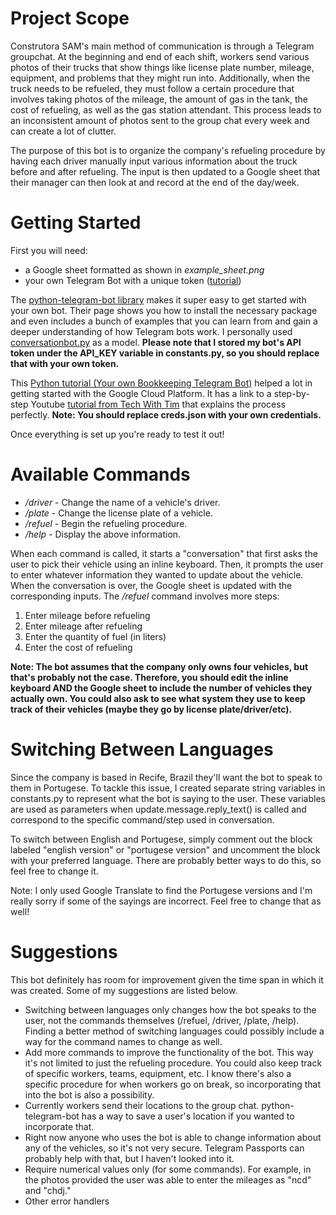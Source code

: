 # Project Scope
Construtora SAM's main method of communication is through a Telegram groupchat. At the beginning and end of each shift, workers send various photos of their trucks that show things like license plate number, mileage, equipment, and problems that they might run into. Additionally, when the truck needs to be refueled, they must follow a certain procedure that involves taking photos of the mileage, the amount of gas in the tank, the cost of refueling, as well as the gas station attendant. This process leads to an inconsistent amount of photos sent to the group chat every week and can create a lot of clutter.

The purpose of this bot is to organize the company's refueling procedure by having each driver manually input various information about the truck before and after refueling. The input is then updated to a Google sheet that their manager can then look at and record at the end of the day/week.

# Getting Started
First you will need:
- a Google sheet formatted as shown in *example_sheet.png*
- your own Telegram Bot with a unique token ([tutorial](https://core.telegram.org/bots#3-how-do-i-create-a-bot))

The [python-telegram-bot library](https://github.com/python-telegram-bot/python-telegram-bot) makes it super easy to get started with your own bot. Their page shows you how to install the necessary package and even includes a bunch of examples that you can learn from and gain a deeper understanding of how Telegram bots work. I personally used [conversationbot.py](https://github.com/python-telegram-bot/python-telegram-bot/blob/master/examples/conversationbot.py) as a model. **Please note that I stored my bot's API token under the API_KEY variable in constants.py, so you should replace that with your own token.**

This [Python tutorial (Your own Bookkeeping Telegram Bot)](https://chatbotslife.com/your-own-bookkeeping-telegram-bot-with-python-561507fc6a02) helped a lot in getting started with the Google Cloud Platform. It has a link to a step-by-step Youtube [tutorial from Tech With Tim](https://www.youtube.com/watch?v=cnPlKLEGR7E) that explains the process perfectly. **Note: You should replace creds.json with your own credentials.**

Once everything is set up you're ready to test it out!

# Available Commands
- */driver* - Change the name of a vehicle's driver.
- */plate* - Change the license plate of a vehicle.
- */refuel* - Begin the refueling procedure.
- */help* - Display the above information.

When each command is called, it starts a "conversation" that first asks the user to pick their vehicle using an inline keyboard. Then, it prompts the user to enter whatever information they wanted to update about the vehicle. When the conversation is over, the Google sheet is updated with the corresponding inputs. The */refuel* command involves more steps:
1. Enter mileage before refueling
2. Enter mileage after refueling
3. Enter the quantity of fuel (in liters)
4. Enter the cost of refueling

**Note: The bot assumes that the company only owns four vehicles, but that's probably not the case. Therefore, you should edit the inline keyboard AND the Google sheet to include the number of vehicles they actually own. You could also ask to see what system they use to keep track of their vehicles (maybe they go by license plate/driver/etc).**

# Switching Between Languages
Since the company is based in Recife, Brazil they'll want the bot to speak to them in Portugese. To tackle this issue, I created separate string variables in constants.py to represent what the bot is saying to the user. These variables are used as parameters when update.message.reply_text() is called and correspond to the specific command/step used in conversation.

To switch between English and Portugese, simply comment out the block labeled "english version" or "portugese version" and uncomment the block with your preferred language. There are probably better ways to do this, so feel free to change it.

Note: I only used Google Translate to find the Portugese versions and I'm really sorry if some of the sayings are incorrect. Feel free to change that as well!

# Suggestions
This bot definitely has room for improvement given the time span in which it was created. Some of my suggestions are listed below.
- Switching between languages only changes how the bot speaks to the user, not the commands themselves (/refuel, /driver, /plate, /help). Finding a better method of switching languages could possibly include a way for the command names to change as well.
- Add more commands to improve the functionality of the bot. This way it's not limited to just the refueling procedure. You could also keep track of specific workers, teams, equipment, etc. I know there's also a specific procedure for when workers go on break, so incorporating that into the bot is also a possibility.
- Currently workers send their locations to the group chat. python-telegram-bot has a way to save a user's location if you wanted to incorporate that.
- Right now anyone who uses the bot is able to change information about any of the vehicles, so it's not very secure. Telegram Passports can probably help with that, but I haven't looked into it.
- Require numerical values only (for some commands). For example, in the photos provided the user was able to enter the mileages as "ncd" and "chdj."
- Other error handlers
